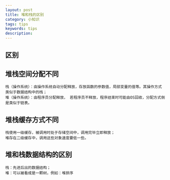 ```yaml
---
layout: post
title: 堆和栈的区别
category: 小知识
tags: tips
keywords: tips
description: 
---
```

## 区别


## 堆栈空间分配不同


    栈（操作系统）：由操作系统自动分配释放，存放函数的参数值，局部变量的值等。其操作方式类似于数据结构中的栈；
    堆（操作系统）：由程序员分配释放， 若程序员不释放，程序结束时可能由OS回收，分配方式倒是类似于链表。


## 堆栈缓存方式不同


    栈使用一级缓存，被调用时处于存储空间中，调用完毕立即释放；
    堆存在二级缓存中，调用这些对象速度要低一些。


## 堆和栈数据结构的区别


    栈：先进后出的数据结构；
    堆：可以被看成是一颗树，例如：堆排序


